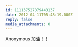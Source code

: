 ```yaml
---
id: 111137527879443137
date: 2012-04-11T05:48:19.000Z
reply: false
media_attachments: 0
---
```


Anonymous 加油！！

